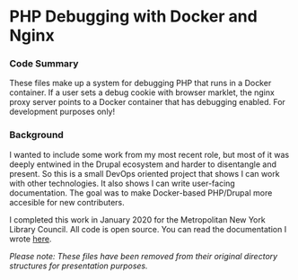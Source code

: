 # PHP Debugging with Docker and Nginx

### Code Summary

These files make up a system for debugging PHP that runs in a Docker container. If a user sets a debug cookie with browser marklet, the nginx proxy server points to a Docker container that has debugging enabled. For development purposes only!

### Background

I wanted to include some work from my most recent role, but most of it was deeply entwined in the Drupal ecosystem and harder to disentangle and present. So this is a small DevOps oriented project that shows I can work with other technologies. It also shows I can write user-facing documentation. The goal was to make Docker-based PHP/Drupal more accesible for new contributers.

I completed this work in January 2020 for the Metropolitan New York Library Council. All code is open source. You can read the documentation I wrote [here](https://github.com/esmero/archipelago-documentation/blob/8.x-1.0-beta2/docs/xdebug.md).

*Please note: These files have been removed from their original directory structures for presentation purposes.*
